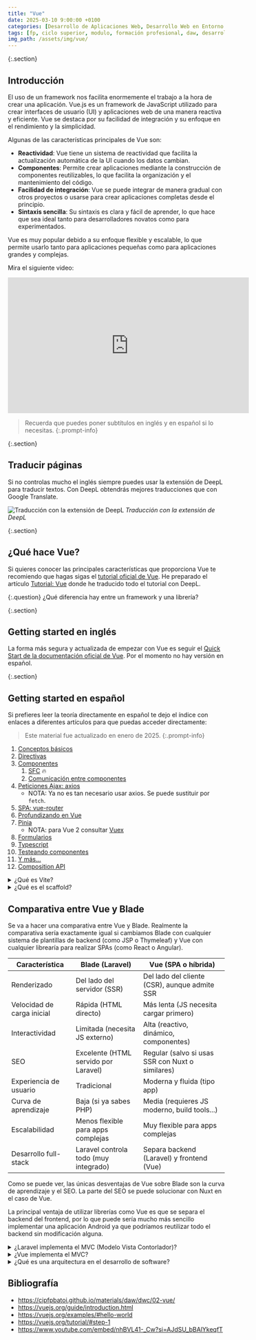 ```yaml
---
title: "Vue"
date: 2025-03-10 9:00:00 +0100
categories: [Desarrollo de Aplicaciones Web, Desarrollo Web en Entorno Cliente]
tags: [fp, ciclo superior, modulo, formación profesional, daw, desarrollo de aplicaciones web, desarrollo web en entorno cliente, dwec]
img_path: /assets/img/vue/
---
```


{:.section}
## Introducción

El uso de un framework nos facilita enormemente el trabajo a la hora de crear una aplicación. Vue.js es un framework de JavaScript utilizado para crear interfaces de usuario (UI) y aplicaciones web de una manera reactiva y eficiente. Vue se destaca por su facilidad de integración y su enfoque en el rendimiento y la simplicidad.

Algunas de las características principales de Vue son:

- **Reactividad**: Vue tiene un sistema de reactividad que facilita la actualización automática de la UI cuando los datos cambian.
- **Componentes**: Permite crear aplicaciones mediante la construcción de componentes reutilizables, lo que facilita la organización y el mantenimiento del código.
- **Facilidad de integración**: Vue se puede integrar de manera gradual con otros proyectos o usarse para crear aplicaciones completas desde el principio.
- **Sintaxis sencilla**: Su sintaxis es clara y fácil de aprender, lo que hace que sea ideal tanto para desarrolladores novatos como para experimentados.

Vue es muy popular debido a su enfoque flexible y escalable, lo que permite usarlo tanto para aplicaciones pequeñas como para aplicaciones grandes y complejas.

Mira el siguiente video:

<iframe width="560" height="315" src="https://www.youtube.com/embed/nhBVL41-_Cw?si=AJdSU_bBAlYkeqfT" title="YouTube video player" frameborder="0" allow="accelerometer; autoplay; clipboard-write; encrypted-media; gyroscope; picture-in-picture; web-share" referrerpolicy="strict-origin-when-cross-origin" allowfullscreen></iframe>

> Recuerda que puedes poner subtítulos en inglés y en español si lo necesitas.
{:.prompt-info}

{:.section}
## Traducir páginas

Si no controlas mucho el inglés siempre puedes usar la extensión de DeepL para traducir textos. Con DeepL obtendrás mejores traducciones que con Google Translate.

![Traducción con la extensión de DeepL](traduccionConDeepl.gif)
_Traducción con la extensión de DeepL_

{:.section}
## ¿Qué hace Vue?

Si quieres conocer las principales características que proporciona Vue te recomiendo que hagas sigas el [tutorial oficial de Vue](https://vuejs.org/tutorial/#step-1). He preparado el artículo [Tutorial: Vue](/posts/tutorial-vue) donde he traducido todo el tutorial con DeepL.

{:.question}
¿Qué diferencia hay entre un framework y una librería?

{:.section}
## Getting started en inglés

La forma más segura y actualizada de empezar con Vue es seguir el [Quick Start de la documentación oficial de Vue](https://vuejs.org/guide/quick-start.html). Por el momento no hay versión en español.

{:.section}
## Getting started en español

Si prefieres leer la teoría directamente en español te dejo el índice con enlaces a diferentes artículos para que puedas acceder directamente:

> Este material fue actualizado en enero de 2025.
{:.prompt-info}

1. [Conceptos básicos](https://cipfpbatoi.github.io/materials/daw/dwc/02-vue/01-basics)
2. [Directivas](https://cipfpbatoi.github.io/materials/daw/dwc/02-vue/02-directivas)
3. [Componentes](https://cipfpbatoi.github.io/materials/daw/dwc/02-vue/03-componentes)
   1. [SFC](https://cipfpbatoi.github.io/materials/daw/dwc/02-vue/03_1-sfc) 🔥
   2. [Comunicación entre componentes](https://cipfpbatoi.github.io/materials/daw/dwc/02-vue/03_2-comunicar_componentes)
4. [Peticiones Ajax: axios](https://cipfpbatoi.github.io/materials/daw/dwc/02-vue/04-axios)
   - NOTA: Ya no es tan necesario usar axios. Se puede sustituir por `fetch`.
5. [SPA: vue-router](https://cipfpbatoi.github.io/materials/daw/dwc/02-vue/05-vue-router)
6. [Profundizando en Vue](https://cipfpbatoi.github.io/materials/daw/dwc/02-vue/06-profundizando)
7. [Pinia](https://cipfpbatoi.github.io/materials/daw/dwc/02-vue/07-pinia)
   - NOTA: para Vue 2 consultar [Vuex](https://cipfpbatoi.github.io/materials/daw/dwc/02-vue/07-vuex)
8. [Formularios](https://cipfpbatoi.github.io/materials/daw/dwc/02-vue/08-forms)
9. [Typescript](https://cipfpbatoi.github.io/materials/daw/dwc/02-vue/21-typescript)
10. [Testeando componentes](https://vuejs.org/guide/scaling-up/testing)
11. [Y más...](https://cipfpbatoi.github.io/materials/daw/dwc/02-vue/09-cosas)
12. [Composition API](https://cipfpbatoi.github.io/materials/daw/dwc/02-vue/10-vue3_composition_api)

<details class="card mb-2">
  <summary class="card-header question">¿Qué es Vite?</summary>
  <div class="card-body" markdown="1">

Vite es un constructor y servidor de desarrollo frontend ultrarrápido. Su objetivo es mejorar la experiencia de desarrollo con tiempos de inicio casi instantáneos y una recarga en caliente súper rápida.

<!-- Comentario para que no se descuajeringue la cosa -->
  </div>
</details>

<details class="card mb-2">
  <summary class="card-header question">¿Qué es el scaffold?</summary>
  <div class="card-body" markdown="1">

El scaffold (o scaffolding) es una técnica que permite generar automáticamente el código base para una aplicación o módulo. El término proviene de la palabra en inglés para "andamio".

<!-- Comentario para que no se descuajeringue la cosa -->
  </div>
</details>

## Comparativa entre Vue y Blade

Se va a hacer una comparativa entre Vue y Blade. Realmente la comparativa sería exactamente igual si cambiamos Blade con cualquier sistema de plantillas de backend (como JSP o Thymeleaf) y Vue con cualquier librearía para realizar SPAs (como React o Angular).

| Característica | Blade (Laravel) | Vue (SPA o híbrida) |
|---|---|---|
| Renderizado | Del lado del servidor (SSR) | Del lado del cliente (CSR), aunque admite SSR |
| Velocidad de carga inicial | Rápida (HTML directo) | Más lenta (JS necesita cargar primero) |
| Interactividad | Limitada (necesita JS externo) | Alta (reactivo, dinámico, componentes) |
| SEO | Excelente (HTML servido por Laravel) | Regular (salvo si usas SSR con Nuxt o similares) |
| Experiencia de usuario | Tradicional | Moderna y fluida (tipo app) |
| Curva de aprendizaje | Baja (si ya sabes PHP) | Media (requieres JS moderno, build tools...) |
| Escalabilidad | Menos flexible para apps complejas | Muy flexible para apps complejas |
| Desarrollo full-stack | Laravel controla todo (muy integrado) | Separa backend (Laravel) y frontend (Vue) |

Como se puede ver, las únicas desventajas de Vue sobre Blade son la curva de aprendizaje y el SEO. La parte del SEO se puede solucionar con Nuxt en el caso de Vue.

La principal ventaja de utilizar librerías como Vue es que se separa el backend del frontend, por lo que puede sería mucho más sencillo implementar una aplicación Android ya que podríamos reutilizar todo el backend sin modificación alguna.

<details class="card mb-2">
  <summary class="card-header question">¿Laravel implementa el MVC (Modelo Vista Contorlador)?</summary>
  <div class="card-body" markdown="1">

Si.

<!-- Comentario para que no se descuajeringue la cosa -->
  </div>
</details>

<details class="card mb-2">
  <summary class="card-header question">¿Vue implementa el MVC?</summary>
  <div class="card-body" markdown="1">

No. Por defecto Vue sigue una arquitectura orientada a componentes. Los principios del MVC siguen aplicándose pero de una forma diferente.

<!-- Comentario para que no se descuajeringue la cosa -->
  </div>
</details>

<details class="card mb-2">
  <summary class="card-header question">¿Qué es una arquitectura en el desarrollo de software?</summary>
  <div class="card-body" markdown="1">

Una arquitectura define cómo se organizan los ficheros y carpetas de una aplicación. Una arquitectura define:

- Como se mueve la información dentro del sistema. Es decir, como se comunican los diferentes componentes entre sí.
- Qué responsabilidad tiene cada parte del sistema.

El objetivo final de una arquitectura es que el código sea mantenible. Esto quiere decir que conforme crezca el proyecto un fichero no ocupe miles y miles de líneas de código.

Al usar un framework ya se nos "fuerza" a usar una estructura de carpetas inicial prefijada por alguien más inteligente que nosotros por lo que tampoco es algo que nos deba preocupar demasiado. Aunque nunca está de más entender por qué hacemos las cosas como las hacemos.

<!-- Comentario para que no se descuajeringue la cosa -->
  </div>
</details>

## Bibliografía

- <https://cipfpbatoi.github.io/materials/daw/dwc/02-vue/>
- <https://vuejs.org/guide/introduction.html>
- <https://vuejs.org/examples/#hello-world>
- <https://vuejs.org/tutorial/#step-1>
- <https://www.youtube.com/embed/nhBVL41-_Cw?si=AJdSU_bBAlYkeqfT>
